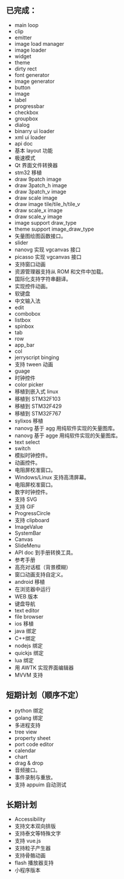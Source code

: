 ## 已完成：
* main loop
* clip
* emitter
* image load manager
* image loader 
* widget
* theme 
* dirty rect 
* font generator
* image generator
* button
* image 
* label 
* progressbar
* checkbox
* groupbox
* dialog
* binarry ui loader
* xml ui loader
* api doc
* 基本 layout 功能
* 极速模式
* Qt 界面文件转换器
* stm32 移植
* draw 9patch image
* draw 3patch\_h image
* draw 3patch\_v image
* draw scale image
* draw image tile/tile\_h/tile\_v
* draw scale\_x image
* draw scale\_y image
* image support draw\_type
* theme support image\_draw\_type 
* 矢量图绘图函数接口。
* slider
* nanovg 实现 vgcanvas 接口
* picasso 实现 vgcanvas 接口
* 支持窗口动画
* 资源管理器支持从 ROM 和文件中加载。
* 国际化支持字符串翻译。
* 实现控件动画。
* 软键盘
* 中文输入法
* edit
* combobox
* listbox
* spinbox
* tab
* row
* app\_bar
* col
* jerryscript binging 
* 支持 tween 动画
* guage
* 时钟控件
* color picker
* 移植到嵌入式 linux
* 移植到 STM32F103
* 移植到 STM32F429
* 移植到 STM32F767
* sylixos 移植
* nanovg 基于 agg 用纯软件实现的矢量图库。
* nanovg 基于 agge 用纯软件实现的矢量图库。
* text select
* switch
* 模拟时钟控件。
* 动画控件。
* 电阻屏校准窗口。
* Windows/Linux 支持高清屏幕。
* 电阻屏校准窗口。
* 数字时钟控件。
* 支持 SVG
* 支持 GIF
* ProgressCircle
* 支持 clipboard
* ImageValue
* SystemBar
* Canvas
* SlideMenu
* API doc 到手册转换工具。
* 参考手册
* 高亮对话框（背景模糊）
* 窗口动画支持自定义。
* android 移植
* 在浏览器中运行
* WEB 版本
* 键盘导航
* text editor
* file browser
* ios 移植
* java 绑定
* C++绑定
* nodejs 绑定
* quickjs 绑定
* lua 绑定
* 用 AWTK 实现界面编辑器
* MVVM 支持

## 短期计划（顺序不定）
* python 绑定
* golang 绑定
* 多进程支持
* tree view
* property sheet
* port code editor
* calendar
* chart
* drag & drop
* 音频接口。
* 事件录制与重放。
* 支持 appuim 自动测试

## 长期计划
* Accessibility
* 支持文本双向排版
* 支持泰文等特殊文字
* 支持 vue.js
* 支持粒子产生器
* 支持骨骼动画
* flash 播放器支持
* 小程序版本
